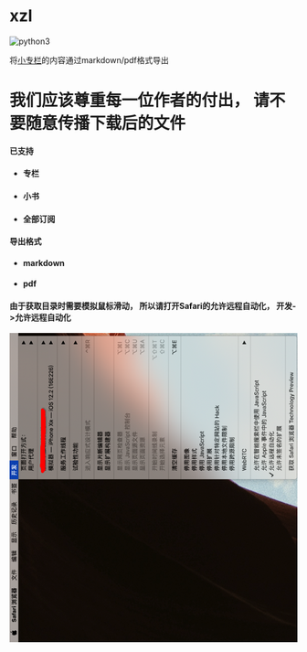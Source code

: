 # xzl
![python3](https://img.shields.io/badge/Python-3.7.3-green.svg)

将[小专栏](https://xiaozhuanlan.com)的内容通过markdown/pdf格式导出

# 我们应该尊重每一位作者的付出， 请不要随意传播下载后的文件

#### 已支持
- <h4>专栏</h4>
- <h4>小书</h4>
- <h4>全部订阅</h4>

#### 导出格式
- <h4>markdown</h4>
- <h4>pdf</h4>

#### 由于获取目录时需要模拟鼠标滑动， 所以请打开Safari的允许远程自动化， 开发->允许远程自动化
![允许远程自动化](./img/允许远程自动化.png)
